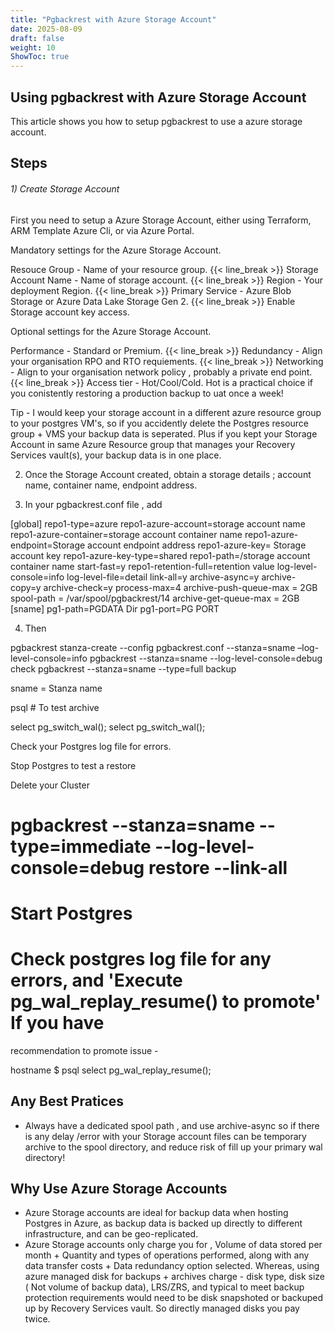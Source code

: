```yaml
---
title: "Pgbackrest with Azure Storage Account"
date: 2025-08-09
draft: false
weight: 10
ShowToc: true
---
```


Using pgbackrest with Azure Storage Account 
-------------------------------------------

This article shows you how to setup pgbackrest to use a azure storage account. 

Steps
-----

###### 1) Create Storage Account

First you need to setup a Azure Storage Account, either using Terraform, ARM Template Azure Cli, or via Azure Portal.

Mandatory settings for the Azure Storage Account.

Resouce Group - Name of your resource group.
{{< line_break >}}
Storage Account Name - Name of storage account. 
{{< line_break >}}
Region -  Your deployment Region. 
{{< line_break >}}
Primary Service -  Azure Blob Storage or Azure Data Lake Storage Gen 2.
{{< line_break >}}
Enable Storage account key access.

Optional settings for the Azure Storage Account.

Performance - Standard or Premium. 
{{< line_break >}}
Redundancy - Align your organisation RPO and RTO requiements.
{{< line_break >}}
Networking - Align to your organisation network policy , probably a private end point.
{{< line_break >}}
Access tier -  Hot/Cool/Cold.  Hot is a practical choice if you conistently restoring a production backup to uat once a week!

Tip -  I would keep your storage account in a different azure resource group to your postgres VM's,
so if you accidently delete the Postgres resource group + VMS your backup data is seperated. Plus if you kept
your Storage Account in same Azure Resource group that manages your Recovery Services vault(s),  your backup data is in one place.
 

2) Once the Storage Account created, obtain a storage details ; account name, container name, endpoint address.

3) In your pgbackrest.conf file , add  

[global]
repo1-type=azure
repo1-azure-account=storage account name
repo1-azure-container=storage account container name
repo1-azure-endpoint=Storage account endpoint address
repo1-azure-key= Storage account key
repo1-azure-key-type=shared
repo1-path=/storage account container name
start-fast=y
repo1-retention-full=retention value
log-level-console=info
log-level-file=detail
link-all=y
archive-async=y
archive-copy=y
archive-check=y
process-max=4
archive-push-queue-max = 2GB
spool-path             = /var/spool/pgbackrest/14
archive-get-queue-max  = 2GB
[sname]
pg1-path=PGDATA Dir
pg1-port=PG PORT



4) Then 

pgbackrest stanza-create --config pgbackrest.conf --stanza=sname –log-level-console=info
pgbackrest --stanza=sname --log-level-console=debug check
pgbackrest --stanza=sname --type=full backup

sname = Stanza name

psql 	# To test archive

select pg_switch_wal(); select pg_switch_wal(); 

Check your Postgres log file for errors.

Stop Postgres to test a restore 

Delete your Cluster

# pgbackrest --stanza=sname --type=immediate  --log-level-console=debug restore --link-all
# Start Postgres
# Check postgres log file for any errors, and 'Execute pg_wal_replay_resume() to promote' If you have
  recommendation to promote issue -  

hostname $ psql
  select pg_wal_replay_resume();


Any Best Pratices
---

* Always have a dedicated spool path , and use archive-async so  if there is any delay /error with your Storage account
  files can be temporary archive to the spool directory, and reduce risk of fill up your primary wal directory!

Why Use Azure Storage Accounts
---

*  Azure Storage accounts are ideal for backup data when hosting Postgres in Azure, as backup data is backed up directly
   to different infrastructure, and can be geo-replicated.
*  Azure Storage accounts only charge you for , Volume of data stored per month + Quantity and types of operations performed, along with any data transfer costs + Data redundancy option selected.  Whereas, using azure managed disk for backups + archives charge - disk type, disk size ( Not volume of backup data), LRS/ZRS,  and typical to meet backup protection requirements would need to be disk snapshoted or backuped up by  Recovery Services vault. So directly managed disks you pay twice.
